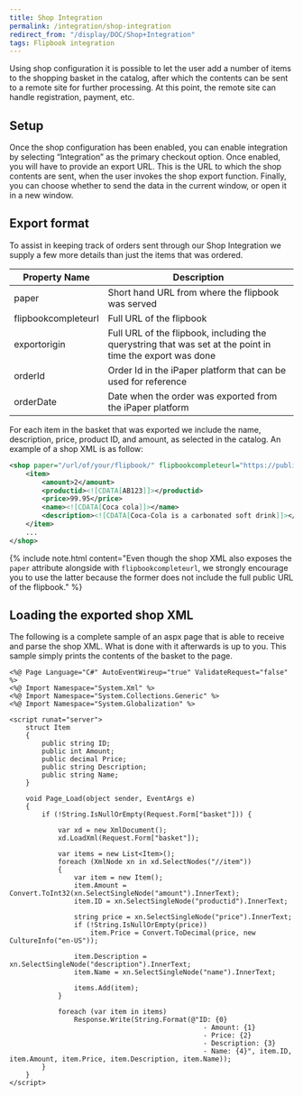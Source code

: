 ```yaml
---
title: Shop Integration
permalink: /integration/shop-integration
redirect_from: "/display/DOC/Shop+Integration"
tags: Flipbook integration
---
```


Using shop configuration it is possible to let the user add a number of items to the shopping basket in the catalog, after which the contents can be sent to a remote site for further processing. At this point, the remote site can handle registration, payment, etc.

## Setup

Once the shop configuration has been enabled, you can enable integration by selecting &ldquo;Integration&rdquo; as the primary checkout option. Once enabled, you will have to provide an export URL. This is the URL to which the shop contents are sent, when the user invokes the shop export function. Finally, you can choose whether to send the data in the current window, or open it in a new window.

## Export format

To assist in keeping track of orders sent through our Shop Integration we supply a few more details than just the items that was ordered.

| Property Name | Description |
|---|---|
|paper|Short hand URL from where the flipbook was served|
|flipbookcompleteurl|Full URL of the flipbook|
|exportorigin|Full URL of the flipbook, including the querystring that was set at the point in time the export was done|
|orderId|Order Id in the iPaper platform that can be used for reference|
|orderDate|Date when the order was exported from the iPaper platform|

For each item in the basket that was exported we include the name, description, price, product ID, and amount, as selected in the catalog. An example of a shop XML is as follow:

```xml
<shop paper="/url/of/your/flipbook/" flipbookcompleteurl="https://public/url/of/your/flipbook/" exportorigin="https://public/url/of/your/flipbook/?page=3" orderId="R2xV0s" orderDate="2020-07-13T06:42:40Z">
    <item>
        <amount>2</amount>
        <productid><![CDATA[AB123]]></productid>
        <price>99.95</price>
        <name><![CDATA[Coca cola]]></name>
        <description><![CDATA[Coca-Cola is a carbonated soft drink]]></description>
    </item>
    ...
</shop>
```

{% include note.html content="Even though the shop XML also exposes the `paper` attribute alongside with `flipbookcompleteurl`, we strongly encourage you to use the latter because the former does not include the full public URL of the flipbook." %}

## Loading the exported shop XML

The following is a complete sample of an aspx page that is able to receive and parse the shop XML. What is done with it afterwards is up to you. This sample simply prints the contents of the basket to the page.

```cshtml
<%@ Page Language="C#" AutoEventWireup="true" ValidateRequest="false" %>
<%@ Import Namespace="System.Xml" %>
<%@ Import Namespace="System.Collections.Generic" %>
<%@ Import Namespace="System.Globalization" %>

<script runat="server">
    struct Item
    {
        public string ID;
        public int Amount;
        public decimal Price;
        public string Description;
        public string Name;
    }

    void Page_Load(object sender, EventArgs e)
    {
        if (!String.IsNullOrEmpty(Request.Form["basket"])) {

            var xd = new XmlDocument();
            xd.LoadXml(Request.Form["basket"]);

            var items = new List<Item>();
            foreach (XmlNode xn in xd.SelectNodes("//item"))
            {
                var item = new Item();
                item.Amount = Convert.ToInt32(xn.SelectSingleNode("amount").InnerText);
                item.ID = xn.SelectSingleNode("productid").InnerText;

                string price = xn.SelectSingleNode("price").InnerText;
                if (!String.IsNullOrEmpty(price))
                    item.Price = Convert.ToDecimal(price, new CultureInfo("en-US"));

                item.Description = xn.SelectSingleNode("description").InnerText;
                item.Name = xn.SelectSingleNode("name").InnerText;

                items.Add(item);
            }

            foreach (var item in items)
                Response.Write(String.Format(@"ID: {0}
                                                - Amount: {1}
                                                - Price: {2}
                                                - Description: {3}
                                                - Name: {4}", item.ID, item.Amount, item.Price, item.Description, item.Name));
        }
    }
</script>
```

